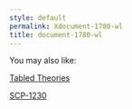 ```yaml
---
style: default
permalink: Xdocument-1780-wl
title: document-1780-wl
---
```

You may also like:

[Tabled Theories](http://scp-wiki.net/tabled-theories)

[SCP-1230](http://scp-wiki.net/scp-1230)

